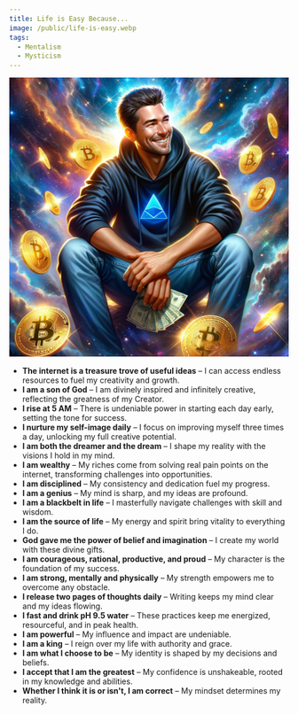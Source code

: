 ```yaml
---
title: Life is Easy Because...
image: /public/life-is-easy.webp
tags:
  - Mentalism
  - Mysticism
---
```

<div class="row mt-1">

<div class="col-12">

<img src="public/life-is-easy.webp" class="img-fluid rounded mb-3" alt="Responsive image">


<ul>
    <li><strong>The internet is a treasure trove of useful ideas</strong> – I can access endless resources to fuel my creativity and growth.</li>
    <li><strong>I am a son of God</strong> – I am divinely inspired and infinitely creative, reflecting the greatness of my Creator.</li>
    <li><strong>I rise at 5 AM</strong> – There is undeniable power in starting each day early, setting the tone for success.</li>
    <li><strong>I nurture my self-image daily</strong> – I focus on improving myself three times a day, unlocking my full creative potential.</li>
    <li><strong>I am both the dreamer and the dream</strong> – I shape my reality with the visions I hold in my mind.</li>
    <li><strong>I am wealthy</strong> – My riches come from solving real pain points on the internet, transforming challenges into opportunities.</li>
    <li><strong>I am disciplined</strong> – My consistency and dedication fuel my progress.</li>
    <li><strong>I am a genius</strong> – My mind is sharp, and my ideas are profound.</li>
    <li><strong>I am a blackbelt in life</strong> – I masterfully navigate challenges with skill and wisdom.</li>
    <li><strong>I am the source of life</strong> – My energy and spirit bring vitality to everything I do.</li>
    <li><strong>God gave me the power of belief and imagination</strong> – I create my world with these divine gifts.</li>
    <li><strong>I am courageous, rational, productive, and proud</strong> – My character is the foundation of my success.</li>
    <li><strong>I am strong, mentally and physically</strong> – My strength empowers me to overcome any obstacle.</li>
    <li><strong>I release two pages of thoughts daily</strong> – Writing keeps my mind clear and my ideas flowing.</li>
    <li><strong>I fast and drink pH 9.5 water</strong> – These practices keep me energized, resourceful, and in peak health.</li>
    <li><strong>I am powerful</strong> – My influence and impact are undeniable.</li>
    <li><strong>I am a king</strong> – I reign over my life with authority and grace.</li>
    <li><strong>I am what I choose to be</strong> – My identity is shaped by my decisions and beliefs.</li>
    <li><strong>I accept that I am the greatest</strong> – My confidence is unshakeable, rooted in my knowledge and abilities.</li>
    <li><strong>Whether I think it is or isn't, I am correct</strong> – My mindset determines my reality.</li>
</ul>

</div>
</div>

<!-- <img src="public/life-is-easy2.webp" class="img-fluid rounded w-50" alt="Responsive image"> -->
